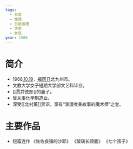 ```yaml
---
tags:
  - 日本
  - 推理
  - 日常推理
  - 作家
  - 女性
year: 1966
---
```

# 简介

- 1966[.10.19](2024-10-19.md)，[福冈县](福冈县.md)北九州市。
- 文教大学女子短期大学部文艺科毕业。
- [[贯井徳郎]]的妻子。
- 曾从事化学制造业。
- 深受[[北村薰]]赏识，享有“浪漫唯美故事的魔术师”之誉。
# 主要作品

- 短篇连作
《佐佐良镇的沙耶》
《玻璃长颈鹿》
《七个孩子》